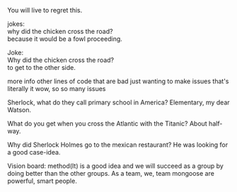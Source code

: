 You will live to regret this. 

jokes:  
why did the chicken cross the road?  
because it would be a fowl proceeding.  

Joke:  
Why did the chicken cross the road?   
to get to the other side.  



more info
other lines of code that are bad
just wanting to make issues
that's literally it
wow, so so many issues 


Sherlock, what do they call primary school in America?
Elementary, my dear Watson.

What do you get when you cross the Atlantic with the Titanic?
About half-way.

Why did Sherlock Holmes go to the mexican restaurant?
He was looking for a good case-idea.

Vision board:
method(It) is a good idea and we will succeed as a group by doing better than the other groups.
As a team, we, team mongoose are powerful, smart people.


